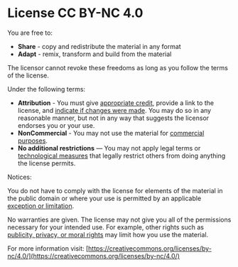 # License CC BY-NC 4.0

You are free to:

- **Share** - copy and redistribute the material in any format
- **Adapt** - remix, transform and build from the material

The licensor cannot revoke these freedoms as long as you follow the terms of the license.

Under the following terms:

- **Attribution** - You must give [appropriate credit](https://creativecommons.org/licenses/by-nc/4.0/?ref=chooser-v1#ref-appropriate-credit), provide a link to the license, and [indicate if changes were made](https://creativecommons.org/licenses/by-nc/4.0/?ref=chooser-v1#ref-indicate-changes). You may do so in any reasonable manner, but not in any way that suggests the licensor endorses you or your use.
- **NonCommercial** - You may not use the material for [commercial purposes](https://creativecommons.org/licenses/by-nc/4.0/?ref=chooser-v1#ref-commercial-purposes).
- **No additional restrictions** — You may not apply legal terms or [technological measures](https://creativecommons.org/licenses/by-nc/4.0/?ref=chooser-v1#ref-technological-measures) that legally restrict others from doing anything the license permits.

Notices:

You do not have to comply with the license for elements of the material in the public domain or where your use is permitted by an applicable [exception or limitation](https://creativecommons.org/licenses/by-nc/4.0/?ref=chooser-v1#ref-exception-or-limitation).

No warranties are given. The license may not give you all of the permissions necessary for your intended use. For example, other rights such as [publicity, privacy, or moral rights](https://creativecommons.org/licenses/by-nc/4.0/?ref=chooser-v1#ref-publicity-privacy-or-moral-rights) may limit how you use the material.

For more information visit: [https://creativecommons.org/licenses/by-nc/4.0/](https://creativecommons.org/licenses/by-nc/4.0/)
